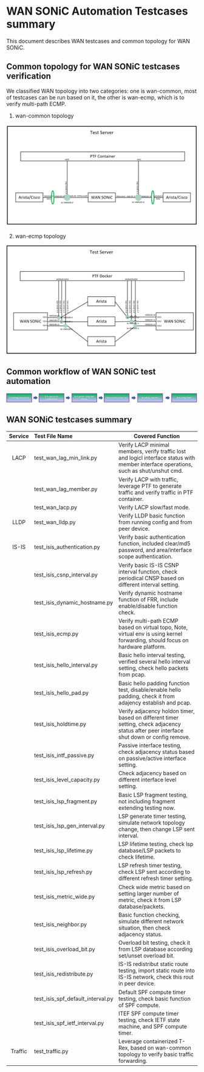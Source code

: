 # WAN SONiC Automation Testcases summary
This document describes WAN testcases and common topology for WAN SONiC.

## Common topology for WAN SONiC testcases verification
We classified WAN topology into two categories: one is wan-common, most of testcases can be run based on it, the other is wan-ecmp, which is to verify multi-path ECMP.

1. wan-common topology

![](../figure/wan-common.png)



2. wan-ecmp topology

![](../figure/wan-ecmp.png)



## Common workflow of WAN SONiC test automation


![](../figure/wan-test-workflow.png)

## WAN SONiC testcases summary


|     Service      |          Test File Name                   | Covered Function                                                                                                                         |
| :--------------: | :---------------------------------------- | ---------------------------------------------------------------------------------------------------------------------------------------- |
|      LACP        | test_wan_lag_min_link.py                  | Verify LACP minimal members, verify traffic lost and logicl interface status with member interface operations, such as shut/unshut cmd.  |
|                  | test_wan_lag_member.py                    | Verify LACP with traffic, leverage PTF to generate traffic and verify traffic in PTF container.                                          |
|                  | test_wan_lacp.py                          | Verify LACP slow/fast mode.                                                                                                              |
|      LLDP        | test_wan_lldp.py                          | Verify LLDP basic function from running config and from peer device.                                                                     |
|      IS-IS       | test_isis_authentication.py               | Verify basic authentication function, included clear/md5 password, and area/interface scope authentication.                              |
|                  | test_isis_csnp_interval.py                | Verify basic IS-IS CSNP interval function, check periodical CNSP based on different interval setting.                                    |
|                  | test_isis_dynamic_hostname.py             | Verify dynamic hostname function of FRR, include enable/disable function check.                                                          |
|                  | test_isis_ecmp.py                         | Verify multi-path ECMP based on virtual topo, Note, virtual env is using kernel forwarding, should focus on hardware platform.           |
|                  | test_isis_hello_interval.py               | Basic hello interval testing, verified several hello interval setting, check hello packets from pcap.                                    |
|                  | test_isis_hello_pad.py                    | Basic hello padding function test, disable/enable hello padding, check it from adajency establish and pcap.                              |
|                  | test_isis_holdtime.py                     | Verify adjacency holdon timer, based on different timer setting, check adjacency status after peer interface shut down or config remove. |
|                  | test_isis_intf_passive.py                 | Passive interface testing, check adjacency status based on passive/active interface setting.                                             |
|                  | test_isis_level_capacity.py               | Check adjacency based on different interface level setting.                                                                              |
|                  | test_isis_lsp_fragment.py                 | Basic LSP fragment testing, not including fragment extending testing now.                                                                |
|                  | test_isis_lsp_gen_interval.py             | LSP generate timer testing, simulate network topology change, then change LSP sent interval.                                             |
|                  | test_isis_lsp_lifetime.py                 | LSP lifetime testing, check lsp database/LSP packets to check lifetime.                                                                  |
|                  | test_isis_lsp_refresh.py                  | LSP refresh timer testing, check LSP sent according to different refresh timer setting.                                                  |
|                  | test_isis_metric_wide.py                  | Check wide metric based on setting larger number of metric, check it from LSP database/packets.                                          |
|                  | test_isis_neighbor.py                     | Basic function checking, simulate different network situation, then check adjacency status.                                              |
|                  | test_isis_overload_bit.py                 | Overload bit testing, check it from LSP database according set/unset overload bit.                                                       |
|                  | test_isis_redistribute.py                 | IS-IS redistribut static route testing, import static route into IS-IS network, check this rout in peer device.                          |
|                  | test_isis_spf_default_interval.py         | Default SPF compute timer testing, check basic function of SPF compute.                                                                  |
|                  | test_isis_spf_ietf_interval.py            | ITEF SPF compute timer testing, check IETF state machine, and SPF compute timer.                                                         |
|       Traffic    | test_traffic.py                           | Leverage containerized T-Rex, based on wan-common topology to verify basic traffic forwarding.                                           |
